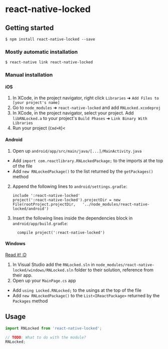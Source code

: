 
# react-native-locked

## Getting started

`$ npm install react-native-locked --save`

### Mostly automatic installation

`$ react-native link react-native-locked`

### Manual installation


#### iOS

1. In XCode, in the project navigator, right click `Libraries` ➜ `Add Files to [your project's name]`
2. Go to `node_modules` ➜ `react-native-locked` and add `RNLocked.xcodeproj`
3. In XCode, in the project navigator, select your project. Add `libRNLocked.a` to your project's `Build Phases` ➜ `Link Binary With Libraries`
4. Run your project (`Cmd+R`)<

#### Android

1. Open up `android/app/src/main/java/[...]/MainActivity.java`
  - Add `import com.reactlibrary.RNLockedPackage;` to the imports at the top of the file
  - Add `new RNLockedPackage()` to the list returned by the `getPackages()` method
2. Append the following lines to `android/settings.gradle`:
  	```
  	include ':react-native-locked'
  	project(':react-native-locked').projectDir = new File(rootProject.projectDir, 	'../node_modules/react-native-locked/android')
  	```
3. Insert the following lines inside the dependencies block in `android/app/build.gradle`:
  	```
      compile project(':react-native-locked')
  	```

#### Windows
[Read it! :D](https://github.com/ReactWindows/react-native)

1. In Visual Studio add the `RNLocked.sln` in `node_modules/react-native-locked/windows/RNLocked.sln` folder to their solution, reference from their app.
2. Open up your `MainPage.cs` app
  - Add `using Locked.RNLocked;` to the usings at the top of the file
  - Add `new RNLockedPackage()` to the `List<IReactPackage>` returned by the `Packages` method


## Usage
```javascript
import RNLocked from 'react-native-locked';

// TODO: What to do with the module?
RNLocked;
```
  
